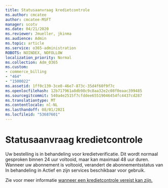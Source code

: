 ```yaml
---
title: Statusaanvraag kredietcontrole
ms.author: cmcatee
author: cmcatee-MSFT
manager: scotv
ms.date: 04/21/2020
ms.reviewer: Jmueller, jkinma
ms.audience: Admin
ms.topic: article
ms.service: o365-administration
ROBOTS: NOINDEX, NOFOLLOW
localization_priority: Normal
ms.collection: Adm_O365
ms.custom:
- commerce_billing
- "464"
- "1500022"
ms.assetid: 1ff0c139-3ce0-46e7-873c-35d4f60f9f7c
ms.openlocfilehash: 12b717961a8db98c9c8aa32e2c08f0eaac399485
ms.sourcegitcommit: 540a4e2515f7cfddee65519046454fc4437cd287
ms.translationtype: MT
ms.contentlocale: nl-NL
ms.lasthandoff: 08/01/2021
ms.locfileid: "53687601"
---
```

# <a name="credit-check-status-request"></a>Statusaanvraag kredietcontrole

Uw bestelling is in behandeling voor kredietverificatie. Dit wordt normaal gesproken binnen 24 uur voltooid, maar kan maximaal 48 uur duren. Wanneer uw abonnement is voltooid, verandert de abonnementsstatus van In behandeling in Actief en zijn services beschikbaar voor gebruik.

Zie voor meer informatie [wanneer een kredietcontrole vereist kan zijn.](/microsoft-365/commerce/billing-and-payments/pay-for-your-subscription#pay-by-invoice-check-or-eft)
